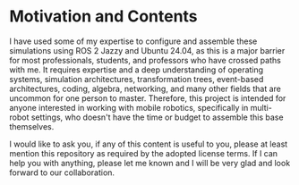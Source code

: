 # Motivation and Contents

I have used some of my expertise to configure and assemble these simulations using ROS 2 Jazzy and Ubuntu 24.04, as this is a major barrier for most professionals, students, and professors who have crossed paths with me. It requires expertise and a deep understanding of operating systems, simulation architectures, transformation trees, event-based architectures, coding, algebra, networking, and many other fields that are uncommon for one person to master. Therefore, this project is intended for anyone interested in working with mobile robotics, specifically in multi-robot settings, who doesn't have the time or budget to assemble this base themselves.

I would like to ask you, if any of this content is useful to you, please at least mention this repository as required by the adopted license terms. If I can help you with anything, please let me known and I will be very glad and look forward to our collaboration.
